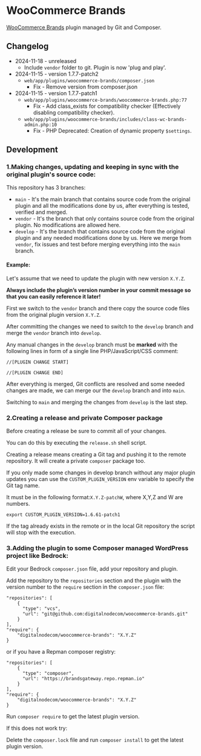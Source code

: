 # WooCommerce Brands

[WooCommerce Brands](https://woocommerce.com/products/brands/) plugin managed by Git and Composer.

## Changelog

- 2024-11-18 - unreleased
  - Include `vendor` folder to git. Plugin is now 'plug and play'.
- 2024-11-15 - version 1.7.7-patch2
  - `web/app/plugins/woocommerce-brands/composer.json`
    - Fix - Remove version from composer.json
- 2024-11-15 - version 1.7.7-patch1
  - `web/app/plugins/woocommerce-brands/woocommerce-brands.php:77`
    - Fix - Add class_exists for compatibility checker (Effectively disabling compatibility checker).
  - `web/app/plugins/woocommerce-brands/includes/class-wc-brands-admin.php:10`
    - Fix - PHP Deprecated: Creation of dynamic property `$settings`.

## Development

### 1.Making changes, updating and keeping in sync with the original plugin's source code:

This repository has 3 branches:
- `main` - It's the main branch that contains source code from the original plugin and all the modifications done by us, after everything is tested, verified and merged.
- `vendor` - It's the branch that only contains source code from the original plugin. No modifications are allowed here.
- `develop` - It's the branch that contains source code from the original plugin and any needed modifications done by us. Here we merge from `vendor`, fix issues and test before merging everything into the `main` branch.

#### **Example:**

Let's assume that we need to update the plugin with new version `X.Y.Z`.

**Always include the plugin’s version number in your commit message so that you can easily reference it later!**

First we switch to the `vendor` branch and there copy the source code files from the original plugin version `X.Y.Z`.

After committing the changes we need to switch to the `develop` branch and merge the `vendor` branch into `develop`.

Any manual changes in the `develop` branch must be **marked** with the following lines in form of a single line PHP/JavaScript/CSS comment:

```
//[PLUGIN CHANGE START]

//[PLUGIN CHANGE END]
```

After everything is merged, Git conflicts are resolved and some needed changes are made, we can merge our the `develop` branch and into `main`.

Switching to `main` and merging the changes from `develop` is the last step.

### 2.Creating a release and private Composer package

Before creating a release be sure to commit all of your changes.

You can do this by executing the ```release.sh``` shell script.

Creating a release means creating a Git tag and pushing it to the remote repository. It will create a private ```composer``` package too.

If you only made some changes in develop branch without any major plugin updates you can use the ```CUSTOM_PLUGIN_VERSION``` env variable
to specify the Git tag name.

It must be in the following format:```X.Y.Z-patchW```, where X,Y,Z and W are numbers.

```
export CUSTOM_PLUGIN_VERSION=1.6.61-patch1
```

If the tag already exists in the remote or in the local Git repository the script will stop with the execution.

### 3.Adding the plugin to some Composer managed WordPress project like Bedrock:

Edit your Bedrock `composer.json` file, add your repository and plugin.

Add the repository to the `repositories` section and the plugin with the version number to the `require` section in the `composer.json` file:

```
"repositories": [
    {
      "type": "vcs",
      "url": "git@github.com:digitalnodecom/woocommerce-brands.git"
    }
],
"require": {
    "digitalnodecom/woocommerce-brands": "X.Y.Z"
}
```

or if you have a Repman composer registry:

```
"repositories": [
    {
      "type": "composer",
      "url": "https://brandsgateway.repo.repman.io"
    }
],
"require": {
    "digitalnodecom/woocommerce-brands": "X.Y.Z"
}
```

Run `composer require` to get the latest plugin version.

If this does not work try:

Delete the ```composer.lock``` file and  run `composer install` to get the latest plugin version.